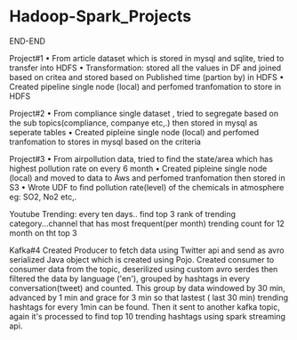 # Hadoop-Spark_Projects
END-END


Project#1
    • From article dataset which is stored in mysql and sqlite, tried to transfer into HDFS 
    • Transformation: stored all the values in DF and joined based on critea and stored based on Published time (partion by) in HDFS
    • Created pipeline single node (local) and perfomed tranfomation to store in HDFS
    
    
Project#2
    • From compliance single dataset , tried to segregate based on the sub topics(compliance, companye etc,.) then stored in mysql as seperate tables 
    • Created pipleine single node (local) and perfomed tranfomation to stores in mysql based on the criteria
    
    
Project#3 
    • From airpollution data, tried to find the state/area which has highest pollution rate on every 6 month 
    • Created pipleine single node (local) and moved to data to Aws and perfomed tranfomation then stored in S3
    • Wrote UDF to find pollution rate(level) of the chemicals in atmosphere eg: SO2, No2 etc,.
    
 Youtube Trending:
   every ten days.. find top 3 rank of trending category...channel that has most frequent(per month) trending count for 12 month on tht top 3
   
 Kafka#4
   Created Producer to fetch data using Twitter api and send as avro serialized Java object which is created using Pojo.
   Created consumer to consumer data from the topic, deserilized using custom avro serdes then filtered the data by language ('en'), grouped by hashtags  in every conversation(tweet) and counted. This group by data windowed by 30 min, advanced by 1 min and grace for 3 min so that lastest ( last 30 min) trending hashtags for every 1min can be found. Then it sent to another kafka topic, again it's processed to find top 10 trending hashtags using spark streaming api.
    
